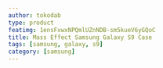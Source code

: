 ```yaml
---
author: tokodab
type: product
featimg: 1ensFxwxNPQmlUZnNDB-sm5kueV6yGQoC
title: Mass Effect Samsung Galaxy S9 Case
tags: [samsung, galaxy, s9]
category: [samsung]
---
```

